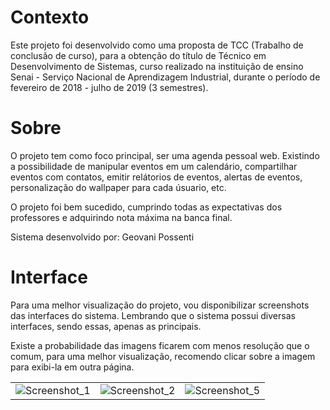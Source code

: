 # Contexto 

Este projeto foi desenvolvido como uma proposta de TCC (Trabalho de conclusão de curso), para a obtenção do título de Técnico em Desenvolvimento de Sistemas, curso realizado na instituição de ensino Senai - Serviço Nacional de Aprendizagem Industrial, durante o período de fevereiro de 2018 - julho de 2019 (3 semestres).

# Sobre 

O projeto tem como foco principal, ser uma agenda pessoal web. Existindo a possibilidade de manipular eventos em um calendário, compartilhar eventos com contatos, emitir relátorios de eventos, alertas de eventos, personalização do wallpaper para cada úsuario, etc. 

O projeto foi bem sucedido, cumprindo todas as expectativas dos professores e adquirindo nota máxima na banca final. 

Sistema desenvolvido por: Geovani Possenti

# Interface

Para uma melhor visualização do projeto, vou disponibilizar screenshots das interfaces do sistema. Lembrando que o sistema possui diversas interfaces, sendo essas, apenas as principais.

Existe a probabilidade das imagens ficarem com menos resolução que o comum, para uma melhor visualização, recomendo clicar sobre a imagem para exibi-la em outra página.

| | | |
|:-------------------------:|:-------------------------:|:-------------------------:|
| ![Screenshot_1](https://user-images.githubusercontent.com/79884348/118381362-884c9280-b5c0-11eb-9904-50144a8da83a.png) |![Screenshot_2](https://user-images.githubusercontent.com/79884348/118381364-8da9dd00-b5c0-11eb-9579-87f6fb467ac1.png) | ![Screenshot_5](https://user-images.githubusercontent.com/79884348/118381368-99959f00-b5c0-11eb-8680-e38a3e729182.png) | ![Screenshot_6](https://user-images.githubusercontent.com/79884348/118381370-9ac6cc00-b5c0-11eb-82d6-d1d291d3730d.png) | ![Screenshot_3](https://user-images.githubusercontent.com/79884348/118381372-9d292600-b5c0-11eb-8065-d092e570c8e5.png) | ![Screenshot_4](https://user-images.githubusercontent.com/79884348/118381376-9f8b8000-b5c0-11eb-8105-e43796747e37.png)



